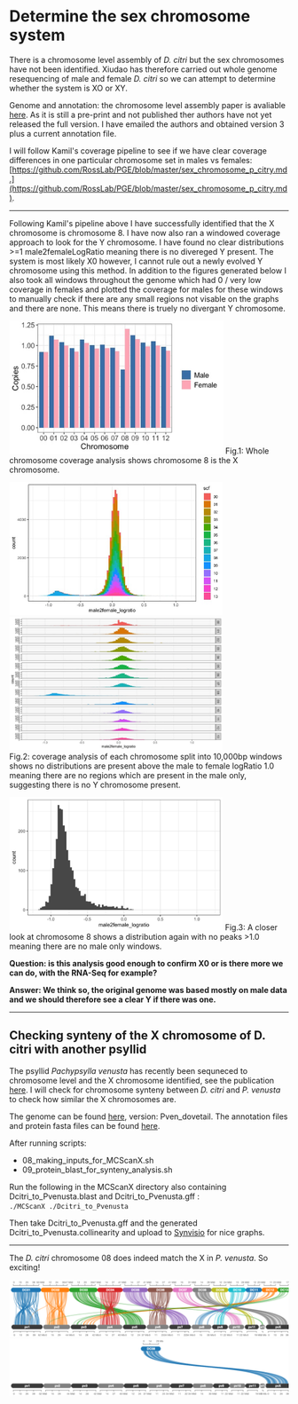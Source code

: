 # Determine the sex chromosome system

There is a chromosome level assembly of *D. citri* but the sex chromosomes have not been identified. Xiudao has therefore carried out whole genome resequencing of male and female *D. citri* so we can attempt to determine whether the system is XO or XY.

Genome and annotation: the chromosome level assembly paper is avaliable [here](https://www.biorxiv.org/content/10.1101/869685v1). As it is still a pre-print and not published ther authors have not yet released the full version. I have emailed the authors and obtained version 3 plus a current annotation file.

I will follow Kamil's coverage pipeline to see if we have clear coverage differences in one particular chromosome set in males vs females: [https://github.com/RossLab/PGE/blob/master/sex_chromosome_p_citry.md.](https://github.com/RossLab/PGE/blob/master/sex_chromosome_p_citry.md).

---

Following Kamil's pipeline above I have successfully identified that the X chromosome is chromosome 8. I have now also ran a windowed coverage approach to look for the Y chromosome. I have found no clear distributions >=1 male2femaleLogRatio meaning there is no divereged Y present. The system is most likely X0 however, I cannot rule out a newly evolved Y chromosome using this method. In addition to the figures generated below I also took all windows throughout the genome which had 0 / very low coverage in females and plotted the coverage for males for these windows to manually check if there are any small regions not visable on the graphs and there are none. This means there is truely no divergant Y chromosome.

<img src="../images/coverage_plot.jpeg" height="240">
Fig.1: Whole chromosome coverage analysis shows chromosome 8 is the X chromosome.<br/>

<img src="../images/all_chr_distribution.jpeg" height="240"> <img src="../images/per_chr_distribution.jpeg" height="240"> <br/>
Fig.2: coverage analysis of each chromosome split into 10,000bp windows shows no distributions are present above the male to female logRatio 1.0 meaning there are no regions which are present in the male only, suggesting there is no Y chromosome present.<br/>

<img src="../images/08.png" height="240">
Fig.3: A closer look at chromosome 8 shows a distribution again with no peaks >1.0 meaning there are no male only windows. <br/>

**Question: is this analysis good enough to confirm X0 or is there more we can do, with the RNA-Seq for example?**

**Answer: We think so, the original genome was based mostly on male data and we should therefore see a clear Y if there was one.**

---

## Checking synteny of the X chromosome of D. citri with another psyllid

The psyllid *Pachypsylla venusta* has recently been sequneced to chromosome level and the X chromosome identified, see the publication [here](https://academic.oup.com/mbe/article/37/8/2357/5820017). I will check for chromosome synteny between *D. citri* and *P. venusta* to check how similar the X chromosomes are.

The genome can be found [here](https://www.ncbi.nlm.nih.gov/genome/?term=txid38123[orgn]), version: Pven_dovetail. The annotation files and protein fasta files can be found [here](https://github.com/lyy005/Psyllid_chromosome_assembly/tree/master/step0_genome_annotation_files). 

After running scripts:<br/>
- 08_making_inputs_for_MCScanX.sh
- 09_protein_blast_for_synteny_analysis.sh

Run the following in the MCScanX directory also containing Dcitri_to_Pvenusta.blast and Dcitri_to_Pvenusta.gff  :<br/>
`./MCScanX ./Dcitri_to_Pvenusta`

Then take Dcitri_to_Pvenusta.gff and the generated Dcitri_to_Pvenusta.collinearity and upload to [Synvisio](https://synvisio.github.io/#/Upload) for nice graphs.

---

The *D. citri* chromosome 08 does indeed match the X in *P. venusta*. So exciting! 

<img src="../images/synvisio-export-PNG-kfp9xsrn.png">

<img src="../images/synvisio-export-PNG-kfp9x4bg.png">